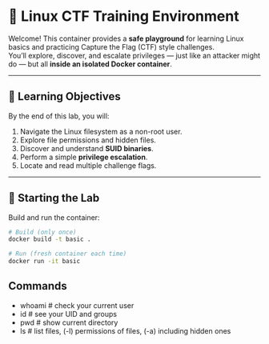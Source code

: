 # 🐧 Linux CTF Training Environment

Welcome! This container provides a **safe playground** for learning Linux basics and practicing Capture the Flag (CTF) style challenges.  
You’ll explore, discover, and escalate privileges — just like an attacker might do — but all **inside an isolated Docker container**.

---


## 🎯 Learning Objectives

By the end of this lab, you will:

1. Navigate the Linux filesystem as a non-root user.  
2. Explore file permissions and hidden files.  
3. Discover and understand **SUID binaries**.  
4. Perform a simple **privilege escalation**.  
5. Locate and read multiple challenge flags.  

---

## 🚀 Starting the Lab

Build and run the container:

```bash
# Build (only once)
docker build -t basic .

# Run (fresh container each time)
docker run -it basic
```

## Commands 
* whoami        # check your current user
* id            # see your UID and groups
* pwd           # show current directory
* ls            # list files, (-l) permissions of files, (-a) including hidden ones

